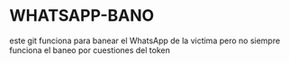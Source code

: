 # WHATSAPP-BANO
este git funciona para banear el WhatsApp de la victima 
pero no siempre funciona el baneo por cuestiones del token 
 

